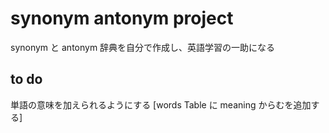 # synonym antonym project
synonym と antonym 辞典を自分で作成し、英語学習の一助になる

## to do
単語の意味を加えられるようにする [words Table に meaning からむを追加する]
